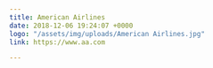```yaml
---
title: American Airlines
date: 2018-12-06 19:24:07 +0000
logo: "/assets/img/uploads/American Airlines.jpg"
link: https://www.aa.com

---
```

